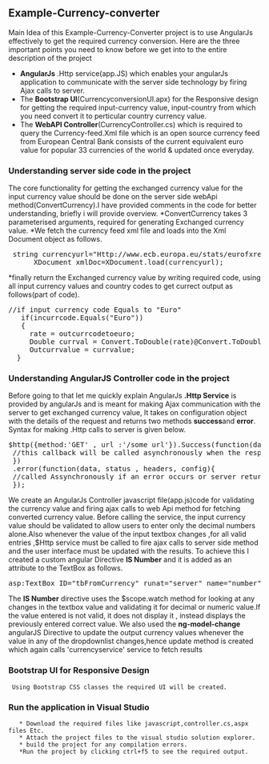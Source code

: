 <h2>Example-Currency-converter</h2>

Main Idea of this Example-Currency-Converter project is to use AngularJs effectively to get the required currency conversion. 
 Here are the three important points you need to know before we get into to the entire description of the project
  * <b>AngularJs</b> .Http service(app.JS) which enables your angularJs application to communicate with the server side technology 
    by firing Ajax calls to server.
  * The <b>Bootstrap UI</b>(CurrencyconversionUI.apx) for the Responsive design for getting the required input-currency value,
    input-country from which you need convert it to perticular country currency value.
  * The <b>WebAPI Controller</b>(CurrencyController.cs) which is required to query the Currency-feed.Xml file which is an open
    source currency feed from European Central Bank consists of the current equivalent euro value for popular 33 currencies 
    of the world & updated once everyday.
<h3>Understanding server side code in the project</h3>
 The core functionality for getting the exchanged currency value for the input currency value should be done on the server
 side webApi method(ConvertCurrency).I have provided comments in the code for better understanding, briefly i will provide overview.
  *ConvertCurrency takes 3 parameterised arguments, required for generating Exchanged currency value.
  *We fetch the currency feed xml file and loads into the Xml Document object as follows. 
       <pre> string currencyurl=<a>"Http://www.ecb.europa.eu/stats/eurofxref/eurofxref-daily.xml";</a>
      XDocument xmlDoc=XDocument.load(currencyurl);</pre>
      *finally return the Exchanged currency value by writing required code, using all input currency values and country 
      codes to get currect output as follows(part of code).
  <pre>//if input currency code Equals to "Euro"
   if(incurrcode.Equals("Euro"))
   { 
     rate = outcurrcodetoeuro;
     Double currval = Convert.ToDouble(rate)@Convert.ToDouble(incurrvalue);
     Outcurrvalue = currvalue;
  }</pre>
<h3> Understanding AngularJS Controller code in the project</h3>
    Before going to that let me quickly explain AngularJs <b> .Http Service</b> is provided by angularJs and is meant for making
 Ajax communication with the server to get exchanged currency value, It takes on configuration object with the details of
 the request and returns two methods <b>success</b>and <b>error</b>.
 Syntax for making .Http calls to server is given below.
 <pre>$http({method:'GET' , url :'/some url'}).Success(function(data, status, headers,config){
 //this callback will be called asynchronously when the response is available.
 })
 .error(function(data, status , headers, config){
 //called Assynchronously if an error occurs or server returns response with error status.
 });</pre>
    We create an AngularJs Controller javascript file(app.js)code for validating the currency value and firing ajax 
calls to web Api method for fetching converted currency value.
Before calling the service, the input currency value should be validated to allow users to enter only the decimal 
numbers alone.Also whenever the value of the input textbox changes ,for all valid entries ,$Http service must be 
called to fire ajax calls to server side method and the user interface must be updated with the results.
To achieve this I created a custom angular Directive <b>IS Number</b> and it is added as an attribute to the
TextBox as follows.

  <pre>asp:TextBox ID="tbFromCurrency" runat="server" name="number" data-ng-model="fromcurrvalue" IS Number</pre>

  The <b>IS Number</b> directive uses the $scope.watch method for looking at any changes in the textbox value and validating 
it for decimal or numeric value.If the value entered is not valid, it does not display it , instead displays the previously 
entered correct value.
We also used the <b>ng-model-change</b> angularJS Directive to update the output currency values whenever the value 
in any of the dropdownlist changes,hence update method is created which again calls 'currencyservice' service to
fetch results

  <h3>Bootstrap UI for Responsive Design</h3>

     Using Bootstrap CSS classes the required UI will be created.
  <h3>Run the application in Visual Studio</h3>

       * Download the required files like javascript,controller.cs,aspx files Etc.
       * Attach the project files to the visual studio solution explorer.
       * build the project for any compilation errors.
       *Run the project by clicking ctrl+f5 to see the required output. 


 
 
 
 
 
 
 
 
  
  
  
  
  
  
  
  
  
  
  
  
  
  
  
  
  
  
  
  
  
  
